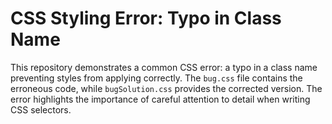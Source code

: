 # CSS Styling Error: Typo in Class Name

This repository demonstrates a common CSS error: a typo in a class name preventing styles from applying correctly. The `bug.css` file contains the erroneous code, while `bugSolution.css` provides the corrected version.  The error highlights the importance of careful attention to detail when writing CSS selectors.